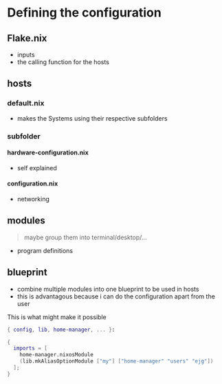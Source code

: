 # Defining the configuration
## Flake.nix
- inputs
- the calling function for the hosts

## hosts

### default.nix
- makes the Systems using their respective subfolders

### subfolder
#### hardware-configuration.nix
- self explained
#### configuration.nix
- networking 

## modules
> maybe group them into terminal/desktop/...
- program definitions

## blueprint
- combine multiple modules into one blueprint to be used in hosts
- this is advantagous because i can do the configuration apart from the user

This is what might make it possible

```nix
{ config, lib, home-manager, ... }:

{
  imports = [
    home-manager.nixosModule
    (lib.mkAliasOptionModule ["my"] ["home-manager" "users" "ejg"])
  ];
}
```
